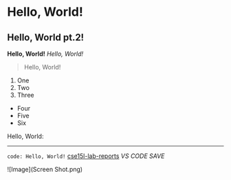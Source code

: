# Hello, World!
## Hello, World pt.2!
**Hello, World!**
*Hello, World!*
> Hello, World!
1. One
2. Two
3. Three
* Four
* Five
* Six

Hello, World:

***
`code: Hello, World!`
[cse15l-lab-reports](http://a.com)
*VS CODE SAVE*

![Image](Screen Shot.png)

